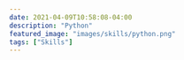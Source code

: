 ```yaml
---
date: 2021-04-09T10:58:08-04:00
description: "Python"
featured_image: "images/skills/python.png"
tags: ["Skills"]
---
```


